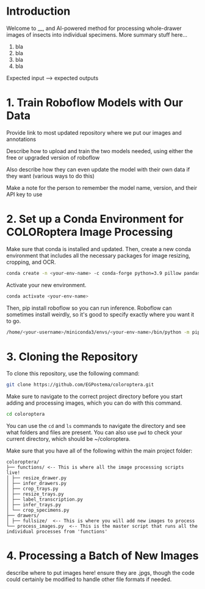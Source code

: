# Introduction 

Welcome to __, and AI-powered method for processing whole-drawer images of insects into individual specimens. More summary stuff here...

1. bla
2. bla
3. bla
4. bla

Expected input --> expected outputs

# 1. Train Roboflow Models with Our Data

Provide link to most updated repository where we put our images and annotations

Describe how to upload and train the two models needed, using either the free or upgraded version of roboflow

Also describe how they can even update the model with their own data if they want (various ways to do this)

Make a note for the person to remember the model name, version, and their API key to use

# 2. Set up a Conda Environment for COLORoptera Image Processing

Make sure that conda is installed and updated. Then, create a new conda environment that includes all the necessary packages for image resizing, cropping, and OCR.

```sh 
conda create -n <your-env-name> -c conda-forge python=3.9 pillow pandas pytesseract tesseract pip
```

Activate your new environment.

```sh 
conda activate <your-env-name>
```

Then, pip install roboflow so you can run inference. Roboflow can sometimes install weirdly, so it's good to specify exactly where you want it to go.

```sh
/home/<your-username>/miniconda3/envs/<your-env-name>/bin/python -m pip install roboflow
```

# 3. Cloning the Repository

To clone this repository, use the following command:

```sh 
git clone https://github.com/EGPostema/coloroptera.git
```

Make sure to navigate to the correct project directory before you start adding and processing images, which you can do with this command.

```sh 
cd coloroptera
```

You can use the ```cd``` and ```ls``` commands to navigate the directory and see what folders and files are present. You can also use ```pwd``` to check your current directory, which should be ~/coloroptera. 

Make sure that you have all of the following within the main project folder:

```
coloroptera/
├── functions/ <-- This is where all the image processing scripts live!
│ ├── resize_drawer.py 
│ ├── infer_drawers.py
│ ├── crop_trays.py
│ ├── resize_trays.py
│ ├── label_transcription.py
│ ├── infer_trays.py
│ └── crop_specimens.py
├── drawers/
│ ├── fullsize/  <-- This is where you will add new images to process
└── process_images.py  <-- This is the master script that runs all the individual processes from 'functions'
```

# 4. Processing a Batch of New Images

describe where to put images here! ensure they are .jpgs, though the code could certainly be modified to handle other file formats if needed.


